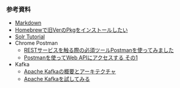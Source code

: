 ### 参考資料
- [Markdown](https://qiita.com/tbpgr/items/989c6badefff69377da7)
- [Homebrewで旧VerのPkgをインストールしたい](https://qiita.com/KyoheiG3/items/912bcc27462871487845)
- [Solr Tutorial](http://lucene.apache.org/solr/guide/7_7/solr-tutorial.html)
- Chrome Postman
  - [RESTサービスを触る際の必須ツールPostmanを使ってみました](https://www.xlsoft.com/jp/blog/blog/2017/06/23/post-1638/)
  - [Postmanを使ってWeb APIにアクセスする その1](https://sendgrid.kke.co.jp/blog/?p=8673)
- Kafka
  - [Apache Kafkaの概要とアーキテクチャ](https://qiita.com/sigmalist/items/5a26ab519cbdf1e07af3)
  - [Apache Kafkaを試してみる](https://qiita.com/kiura30/items/df036b927c26f58122e8)

